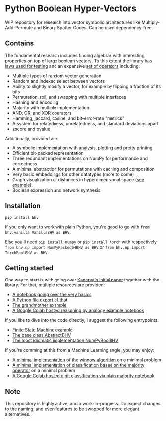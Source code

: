 # Python Boolean Hyper-Vectors

WIP repository for research into vector symbolic architectures like Multiply-Add-Permute and Binary Spatter Codes.
Can be used dependency-free.

## Contains
The fundamental research includes finding algebras with interesting properties on top of large boolean vectors. To this extent the library has [laws used for testing](tests/laws.py) and an expansive [set of operators](bhv/abstract.py) including:
- Multiple types of random vector generation
- Random and indexed select between vectors
- Ability to slightly modify a vector, for example by flipping a fraction of its bits
- Permutation, roll, and swapping with multiple interfaces
- Hashing and encoding
- Majority with multiple implementation
- AND, OR, and XOR operators
- Hamming, jaccard, cosine, and bit-error-rate "metrics"
- A system for relatedness, unrelatedness, and standard deviations apart
- zscore and pvalue

Additionally, provided are
- A symbolic implementation with analysis, plotting and pretty printing
- Efficient bit-packed representation
- Three redundant implementations on NumPy for performance and correctness
- A minimal abstraction for permutations with caching and composition
- Very basic embeddings for other datatypes (more to come)
- Graph visualization of distances in hyperdimensional space ([see example](examples/viz_distances.py)).
- Boolean expression and network synthesis

## Installation
`pip install bhv`

If you only want to work with plain Python, you're good to go with `from bhv.vanilla VanillaBHV as BHV`.

Else you'll need
`pip install numpy` or `pip install torch` with respectively `from bhv.np import NumPyPacked64BHV as BHV` or `from bhv.np import TorchBoolBHV as BHV`. 

## Getting started
One way to start is with going over [Kanerva's initial paper](http://ww.robertdick.org/iesr/papers/kanerva09jan.pdf) together with the library.
For that, multiple resources are provided:
- [A notebook going over the very basics](examples/Kanerva09.ipynb)
- [A Python file export of that](examples/kanerva09.py)
- [The grandmother example](examples/grandmother_example.py)
- [A Google Colab hosted reasoning by analogy example notebook](https://colab.research.google.com/drive/10gOc39TsM5CE-6u3kj2oe1t-8KZHr_bB?usp=sharing)

If you like to dive into the code directly, I suggest the following entrypoints:
- [Finite State Machine example](examples/state_machine.py)
- [The base class AbstractBHV](bhv/abstract.py)
- [The most idiomatic implementation NumPyBoolBHV](bhv/np.py)

If you're comming at this from a Machine Learning angle, you may enjoy:
- [A minimal implementation](examples/winnow_classification.py) of the [winnow algorithm](https://en.wikipedia.org/wiki/Winnow_(algorithm)) on a minimal problem
- [A minimal implementation of classification based on the majority operator](examples/majority_classification.py) on a minimal problem
- [A Google Colab hosted digit classification via plain majority notebook](https://colab.research.google.com/drive/1xYQAXxcdFw89RV5CsflcvFhx3zpmEUxk?usp=sharing)

## Note
This repository is highly active, and a work-in-progress.
Do expect changes to the naming, and even features to be swapped for more elegant alternatives.
